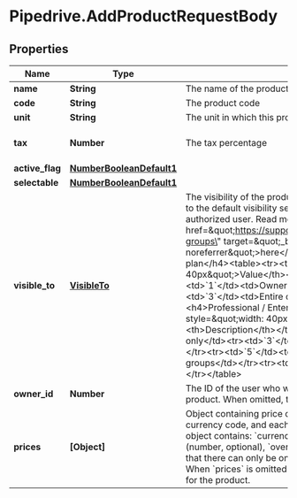 # Pipedrive.AddProductRequestBody

## Properties

Name | Type | Description | Notes
------------ | ------------- | ------------- | -------------
**name** | **String** | The name of the product | [optional] 
**code** | **String** | The product code | [optional] 
**unit** | **String** | The unit in which this product is sold | [optional] 
**tax** | **Number** | The tax percentage | [optional] [default to 0]
**active_flag** | [**NumberBooleanDefault1**](NumberBooleanDefault1.md) |  | [optional] 
**selectable** | [**NumberBooleanDefault1**](NumberBooleanDefault1.md) |  | [optional] 
**visible_to** | [**VisibleTo**](VisibleTo.md) | The visibility of the product. If omitted, the visibility will be set to the default visibility setting of this item type for the authorized user. Read more about visibility groups &lt;a href&#x3D;\&quot;https://support.pipedrive.com/en/article/visibility-groups\&quot; target&#x3D;\&quot;_blank\&quot; rel&#x3D;\&quot;noopener noreferrer\&quot;&gt;here&lt;/a&gt;.&lt;h4&gt;Essential / Advanced plan&lt;/h4&gt;&lt;table&gt;&lt;tr&gt;&lt;th style&#x3D;\&quot;width: 40px\&quot;&gt;Value&lt;/th&gt;&lt;th&gt;Description&lt;/th&gt;&lt;/tr&gt;&lt;tr&gt;&lt;td&gt;&#x60;1&#x60;&lt;/td&gt;&lt;td&gt;Owner &amp;amp; followers&lt;/td&gt;&lt;tr&gt;&lt;td&gt;&#x60;3&#x60;&lt;/td&gt;&lt;td&gt;Entire company&lt;/td&gt;&lt;/tr&gt;&lt;/table&gt;&lt;h4&gt;Professional / Enterprise plan&lt;/h4&gt;&lt;table&gt;&lt;tr&gt;&lt;th style&#x3D;\&quot;width: 40px\&quot;&gt;Value&lt;/th&gt;&lt;th&gt;Description&lt;/th&gt;&lt;/tr&gt;&lt;tr&gt;&lt;td&gt;&#x60;1&#x60;&lt;/td&gt;&lt;td&gt;Owner only&lt;/td&gt;&lt;tr&gt;&lt;td&gt;&#x60;3&#x60;&lt;/td&gt;&lt;td&gt;Owner&#39;s visibility group&lt;/td&gt;&lt;/tr&gt;&lt;tr&gt;&lt;td&gt;&#x60;5&#x60;&lt;/td&gt;&lt;td&gt;Owner&#39;s visibility group and sub-groups&lt;/td&gt;&lt;/tr&gt;&lt;tr&gt;&lt;td&gt;&#x60;7&#x60;&lt;/td&gt;&lt;td&gt;Entire company&lt;/td&gt;&lt;/tr&gt;&lt;/table&gt; | [optional] 
**owner_id** | **Number** | The ID of the user who will be marked as the owner of this product. When omitted, the authorized user ID will be used. | [optional] 
**prices** | **[Object]** | Object containing price objects, where each key is the price currency code, and each value is the price object. Each price object contains: &#x60;currency&#x60; (string), &#x60;price&#x60; (number), &#x60;cost&#x60; (number, optional), &#x60;overhead_cost&#x60; (number, optional). Note that there can only be one price per product per currency. When &#x60;prices&#x60; is omitted altogether, no prices will be set up for the product. | [optional] 



